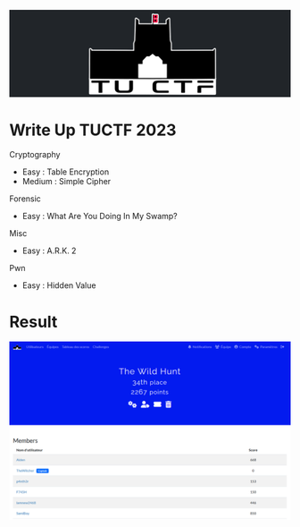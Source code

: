 <p align="center">
  <img src="./src/image/TUCTF.png"/>
</p>

# Write Up TUCTF 2023

Cryptography
- Easy : Table Encryption
- Medium : Simple Cipher


Forensic
- Easy : What Are You Doing In My Swamp?


Misc
- Easy : A.R.K. 2


Pwn
- Easy : Hidden Value

# Result
<p align="center">
  <img src="./src/image/result.png"/>
</p>
